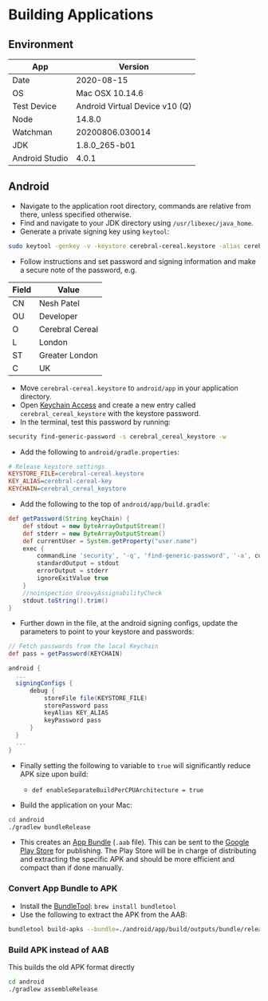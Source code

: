 # Building Applications

## Environment

| App            | Version                        |
| -------------- | ------------------------------ |
| Date           | 2020-08-15                     |
| OS             | Mac OSX 10.14.6                |
| Test Device    | Android Virtual Device v10 (Q) |
| Node           | 14.8.0                         |
| Watchman       | 20200806.030014                |
| JDK            | 1.8.0_265-b01                  |
| Android Studio | 4.0.1                          |

## Android

* Navigate to the application root directory, commands are relative from there, unless specified otherwise.
* Find and navigate to your JDK directory using `/usr/libexec/java_home`.
* Generate a private signing key using `keytool`:

```bash
sudo keytool -genkey -v -keystore cerebral-cereal.keystore -alias cerebral-cereal-key -keyalg RSA -keysize 2048 -validity 10000
```

* Follow instructions and set password and signing information and make a secure note of the password, e.g.

| Field | Value           |
| ----- | --------------- |
| CN    | Nesh Patel      |
| OU    | Developer       |
| O     | Cerebral Cereal |
| L     | London          |
| ST    | Greater London  |
| C     | UK              |

* Move `cerebral-cereal.keystore` to `android/app` in your application directory.
* Open [Keychain Access](https://support.apple.com/en-gb/guide/keychain-access/kyca1083/mac) and
  create a new entry called `cerebral_cereal_keystore` with the keystore password.
* In the terminal, test this password by running:

```bash
security find-generic-password -s cerebral_cereal_keystore -w
```

* Add the following to `android/gradle.properties`:

```ini
# Release keystore settings
KEYSTORE_FILE=cerebral-cereal.keystore
KEY_ALIAS=cerebral-cereal-key
KEYCHAIN=cerebral_cereal_keystore
```

* Add the following to the top of `android/app/build.gradle`:

```groovy
def getPassword(String keyChain) {
    def stdout = new ByteArrayOutputStream()
    def stderr = new ByteArrayOutputStream()
    def currentUser = System.getProperty("user.name")
    exec {
        commandLine 'security', '-q', 'find-generic-password', '-a', currentUser, '-s', keyChain, '-w'
        standardOutput = stdout
        errorOutput = stderr
        ignoreExitValue true
    }
    //noinspection GroovyAssignabilityCheck
    stdout.toString().trim()
}
```

* Further down in the file, at the android signing configs, update the parameters
  to point to your keystore and passwords:


```groovy
// Fetch passwords from the local Keychain
def pass = getPassword(KEYCHAIN)

android {
  ...
  signingConfigs {
      debug {
          storeFile file(KEYSTORE_FILE)
          storePassword pass
          keyAlias KEY_ALIAS
          keyPassword pass
      }
  }
  ...
}
```

* Finally setting the following to variable to `true` will significantly reduce APK size upon build:

  * `def enableSeparateBuildPerCPUArchitecture = true`

* Build the application on your Mac:

```bash
cd android
./gradlew bundleRelease
```

* This creates an [App Bundle](https://developer.android.com/guide/app-bundle) (`.aab` file).
  This can be sent to the [Google Play Store](https://play.google.com/store?hl=en) for publishing.
  The Play Store will be in charge of distributing and extracting the specific APK and should be
  more efficient and compact than if done manually.

### Convert App Bundle to APK

* Install the [BundleTool](https://github.com/google/bundletool): `brew install bundletool`
* Use the following to extract the APK from the AAB:

```bash
bundletool build-apks --bundle=./android/app/build/outputs/bundle/release/app-release.aab --output=./android/app/build/outputs/apk/release/app.apks
```

### Build APK instead of AAB

This builds the old APK format directly

```bash
cd android
./gradlew assembleRelease
```